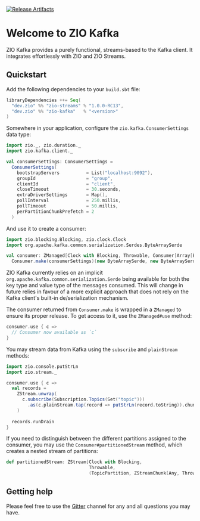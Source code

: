 [![Release Artifacts][Badge-SonatypeReleases]][Link-SonatypeReleases]

# Welcome to ZIO Kafka

ZIO Kafka provides a purely functional, streams-based to the Kafka
client. It integrates effortlessly with ZIO and ZIO Streams.

## Quickstart

Add the following dependencies to your `build.sbt` file:
```scala
libraryDependencies ++= Seq(
  "dev.zio" %% "zio-streams" % "1.0.0-RC13",
  "dev.zio" %% "zio-kafka"   % "<version>"
)
```

Somewhere in your application, configure the `zio.kafka.ConsumerSettings` 
data type:
```scala
import zio._, zio.duration._
import zio.kafka.client._

val consumerSettings: ConsumerSettings = 
  ConsumerSettings(
    bootstrapServers          = List("localhost:9092"),
    groupId                   = "group",
    clientId                  = "client",
    closeTimeout              = 30.seconds,
    extraDriverSettings       = Map(),
    pollInterval              = 250.millis,
    pollTimeout               = 50.millis,
    perPartitionChunkPrefetch = 2
  )
```

And use it to create a consumer:
```scala
import zio.blocking.Blocking, zio.clock.Clock
import org.apache.kafka.common.serialization.Serdes.ByteArraySerde

val consumer: ZManaged[Clock with Blocking, Throwable, Consumer[Array[Byte], Array[Byte]]] = 
  Consumer.make(consumerSettings)(new ByteArraySerde, new ByteArraySerde)
```

ZIO Kafka currently relies on an implicit
`org.apache.kafka.common.serialization.Serde` being available for both
the key type and value type of the messages consumed. This will change
in future relies in favour of a more explicit approach that does not
rely on the Kafka client's built-in de/serialization mechanism.

The consumer returned from `Consumer.make` is wrapped in a `ZManaged`
to ensure its proper release. To get access to it, use the `ZManaged#use` method:
```scala
consumer.use { c =>
  // Consumer now available as `c`
}
```

You may stream data from Kafka using the `subscribe` and
`plainStream` methods:
```scala
import zio.console.putStrLn
import zio.stream._

consumer.use { c =>
  val records = 
    ZStream.unwrap(
      c.subscribe(Subscription.Topics(Set("topic")))
        .as(c.plainStream.tap(record => putStrLn(record.toString)).chunks)
    )
     
  records.runDrain
}
```

If you need to distinguish between the different partitions assigned
to the consumer, you may use the `Consumer#partitionedStream` method,
which creates a nested stream of partitions:
``` scala
def partitionedStream: ZStream[Clock with Blocking, 
                               Throwable, 
                               (TopicPartition, ZStreamChunk[Any, Throwable, CommittableRecord[K, V]])]
```

## Getting help

Please feel free to use the [Gitter](https://gitter.im/zio/zio-kafka)
channel for any and all questions you may have.

[Link-SonatypeReleases]: https://oss.sonatype.org/content/repositories/releases/dev/zio/zio-kafka_2.12/ "Sonatype Releases"
[Badge-SonatypeReleases]: https://img.shields.io/nexus/r/https/oss.sonatype.org/dev.zio/zio-kafka_2.12.svg "Sonatype Releases"
